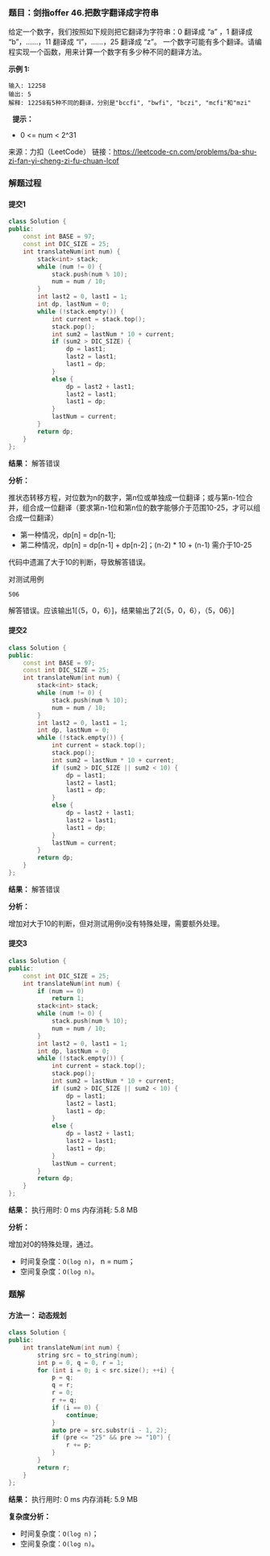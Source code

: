 ### 题目：剑指offer 46.把数字翻译成字符串
给定一个数字，我们按照如下规则把它翻译为字符串：0 翻译成 “a” ，1 翻译成 “b”，……，11 翻译成 “l”，……，25 翻译成 “z”。
一个数字可能有多个翻译。请编程实现一个函数，用来计算一个数字有多少种不同的翻译方法。

**示例 1:**
```
输入: 12258
输出: 5
解释: 12258有5种不同的翻译，分别是"bccfi", "bwfi", "bczi", "mcfi"和"mzi"
```
 
**提示：**
- 0 <= num < 2^31

来源：力扣（LeetCode）
链接：https://leetcode-cn.com/problems/ba-shu-zi-fan-yi-cheng-zi-fu-chuan-lcof


### 解题过程
#### 提交1
```C++
class Solution {
public:
    const int BASE = 97;
    const int DIC_SIZE = 25;
    int translateNum(int num) {
        stack<int> stack;
        while (num != 0) {
            stack.push(num % 10);
            num = num / 10;
        }
        int last2 = 0, last1 = 1;
        int dp, lastNum = 0;
        while (!stack.empty()) {
            int current = stack.top();
            stack.pop();
            int sum2 = lastNum * 10 + current;
            if (sum2 > DIC_SIZE) {
                dp = last1;
                last2 = last1;
                last1 = dp;
            }
            else {
                dp = last2 + last1;
                last2 = last1;
                last1 = dp;
            }
            lastNum = current;
        }
        return dp;
    }
};
```
**结果：** 解答错误

**分析：**

推状态转移方程，对位数为n的数字，第n位或单独成一位翻译；或与第n-1位合并，组合成一位翻译（要求第n-1位和第n位的数字能够介于范围10-25，才可以组合成一位翻译）
- 第一种情况，dp[n] = dp[n-1];
- 第二种情况，dp[n] = dp[n-1] + dp[n-2]；(n-2) * 10 + (n-1) 需介于10-25

代码中遗漏了大于10的判断，导致解答错误。

对测试用例
```
506
```
解答错误。应该输出1[（5，0，6）]，结果输出了2[（5，0，6），（5，06）]

#### 提交2
```C++
class Solution {
public:
    const int BASE = 97;
    const int DIC_SIZE = 25;
    int translateNum(int num) {
        stack<int> stack;
        while (num != 0) {
            stack.push(num % 10);
            num = num / 10;
        }
        int last2 = 0, last1 = 1;
        int dp, lastNum = 0;
        while (!stack.empty()) {
            int current = stack.top();
            stack.pop();
            int sum2 = lastNum * 10 + current;
            if (sum2 > DIC_SIZE || sum2 < 10) {
                dp = last1;
                last2 = last1;
                last1 = dp;
            }
            else {
                dp = last2 + last1;
                last2 = last1;
                last1 = dp;
            }
            lastNum = current;
        }
        return dp;
    }
};
```
**结果：** 解答错误

**分析：**

增加对大于10的判断，但对测试用例`0`没有特殊处理，需要额外处理。

#### 提交3
```C++
class Solution {
public:
    const int DIC_SIZE = 25;
    int translateNum(int num) {
        if (num == 0)
            return 1;
        stack<int> stack;
        while (num != 0) {
            stack.push(num % 10);
            num = num / 10;
        }
        int last2 = 0, last1 = 1;
        int dp, lastNum = 0;
        while (!stack.empty()) {
            int current = stack.top();
            stack.pop();
            int sum2 = lastNum * 10 + current;
            if (sum2 > DIC_SIZE || sum2 < 10) {
                dp = last1;
                last2 = last1;
                last1 = dp;
            }
            else {
                dp = last2 + last1;
                last2 = last1;
                last1 = dp;
            }
            lastNum = current;
        }
        return dp;
    }
};
```
**结果：** 执行用时: 0 ms        内存消耗: 5.8 MB

**分析：**

增加对0的特殊处理，通过。

- 时间复杂度：`O(log n)`， n = num；
- 空间复杂度：`O(log n)`。

### 题解
#### 方法一： 动态规划
```C++
class Solution {
public:
    int translateNum(int num) {
        string src = to_string(num);
        int p = 0, q = 0, r = 1;
        for (int i = 0; i < src.size(); ++i) {
            p = q; 
            q = r; 
            r = 0;
            r += q;
            if (i == 0) {
                continue;
            }
            auto pre = src.substr(i - 1, 2);
            if (pre <= "25" && pre >= "10") {
                r += p;
            }
        }
        return r;
    }
};
```
**结果：** 执行用时: 0 ms          内存消耗: 5.9 MB

**复杂度分析：**
- 时间复杂度：`O(log n)`；
- 空间复杂度：`O(log n)`。
